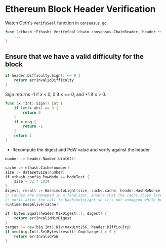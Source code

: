 # Ethereum Block Header Verification

Watch Geth's `VerifySeal` function in `consensus.go`.

```go
func (ethash *Ethash) VerifySeal(chain consensus.ChainReader, header *types.Header) error {
	...
}
```

## Ensure that we have a valid difficulty for the block
```go
if header.Difficulty.Sign() <= 0 {
	return errInvalidDifficulty
}
```

Sign returns -1 if x < 0, 0 if x == 0, and +1 if x > 0.

```go
func (x *Int) Sign() int {
	if len(x.abs) == 0 {
		return 0
	}
	if x.neg {
		return -1
	}
	return 1
}
```

* Recompute the digest and PoW value and verify against the header

```go
number := header.Number.Uint64()

cache := ethash.Cache(number)
size := datasetSize(number)
if ethash.config.PowMode == ModeTest {
	size = 32 * 1024
}
digest, result := HashimotoLight(size, cache.cache, header.HashNoNonce().Bytes(), header.Nonce.Uint64())
// Caches are unmapped in a finalizer. Ensure that the cache stays live
// until after the call to hashimotoLight so it's not unmapped while being used.
runtime.KeepAlive(cache)

if !bytes.Equal(header.MixDigest[:], digest) {
	return errInvalidMixDigest
}
target := new(big.Int).Div(maxUint256, header.Difficulty)
if new(big.Int).SetBytes(result).Cmp(target) > 0 {
	return errInvalidPoW
}
```


<!--
## TODO
* Change Title
  * Keywords: relay, ethash, 2-way-peg, new opcode, modified merkle patricia trie proof, rlp
-->
